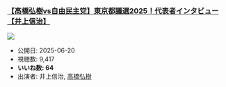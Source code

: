 ### [【高橋弘樹vs自由民主党】東京都議選2025！代表者インタビュー【井上信治】](https://www.youtube.com/watch?v=_a4Y_Y3bGHE)
[![](https://img.youtube.com/vi/_a4Y_Y3bGHE/sddefault.jpg)](https://www.youtube.com/watch?v=_a4Y_Y3bGHE)
-   公開日: 2025-06-20
-   視聴数: 9,417
-   **いいね数: 64**
-   出演者: 井上信治, [高橋弘樹](/rehacq_fan/people/高橋弘樹 "wikilink")
